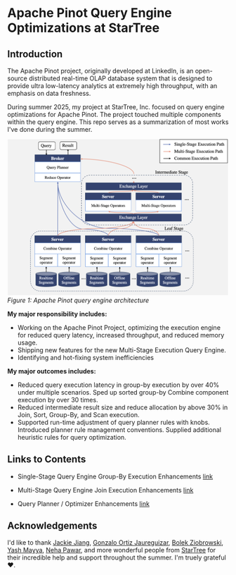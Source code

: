 # Apache Pinot Query Engine Optimizations at StarTree

## Introduction

The Apache Pinot project, originally developed at LinkedIn, is an open-source distributed real-time OLAP database system that is designed to provide ultra low-latency analytics at extremely high throughput, with an emphasis on data freshness. 

During summer 2025, my project at StarTree, Inc. focused on query engine optimizations for Apache Pinot. The project touched multiple components within the query engine. This repo serves as a summarization of most works I've done during the summer.

![Pinot query engine architecture](./resources/pinot-query-engine-architecture.png)
*Figure 1: Apache Pinot query engine architecture*

**My major responsibility includes:**
- Working on the Apache Pinot Project, optimizing the execution engine for reduced query latency, increased throughput, and reduced memory usage. 
- Shipping new features for the new Multi-Stage Execution Query Engine.
- Identifying and hot-fixing system inefficiencies  

**My major outcomes includes:**
- Reduced query execution latency in group-by execution by over 40% under multiple scenarios. Sped up sorted group-by Combine component execution by over 30 times.
- Reduced intermediate result size and reduce allocation by above 30% in Join, Sort, Group-By, and Scan execution.
- Supported run-time adjustment of query planner rules with knobs. Introduced planner rule management conventions. Supplied additional heuristic rules for query optimization.

## Links to Contents

- Single-Stage Query Engine Group-By Execution Enhancements [link](src/sse-groupby.md)

- Multi-Stage Query Engine Join Execution Enhancements [link](src/mse-join.md)

- Query Planner / Optimizer Enhancements [link](src/query-planner.md)

## Acknowledgements

I'd like to thank [Jackie Jiang](https://github.com/Jackie-Jiang), [Gonzalo Ortiz Jaureguizar](https://github.com/gortiz), [Bolek Ziobrowski](https://github.com/bziobrowski), [Yash Mayya](https://github.com/yashmayya), [Neha Pawar](https://github.com/npawar), and more wonderful people from [StarTree](https://github.com/startreedata) for their incredible help and support throughout the summer. I'm truely grateful❤️. 

